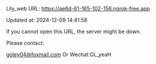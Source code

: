 Lily_web URL: https://ae6d-61-165-102-156.ngrok-free.app

Updated at: 2024-12-09 14:41:58

If you cannot open this URL, the server might be down.

Please contact: 

goley04@foxmail.com Or Wechat:GL_yeaH